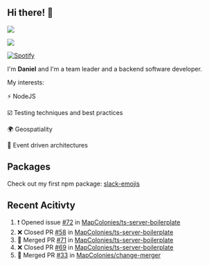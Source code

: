 ## Hi there! 👋
<p>
  <img src="https://i.imgur.com/agb7xe9.png" />
</p>
<p>
  <img src="https://github-readme-stats.vercel.app/api?username=syncush&theme=tokyonight">
</p>

[![Spotify](https://novatorem-rust.vercel.app/api/spotify)](https://open.spotify.com/user/syncush)

I'm **Daniel** and I'm a team leader and a backend software developer.

My interests:

⚡ NodeJS

☑️ Testing techniques and best practices

🌍 Geospatiality

🧠 Event driven architectures

## Packages
Check out my first npm package: [slack-emojis](https://www.npmjs.com/package/slack-emojis)

## Recent Acitivty
<!--START_SECTION:activity-->
1. ❗️ Opened issue [#72](https://github.com/MapColonies/ts-server-boilerplate/issues/72) in [MapColonies/ts-server-boilerplate](https://github.com/MapColonies/ts-server-boilerplate)
2. ❌ Closed PR [#58](https://github.com/MapColonies/ts-server-boilerplate/pull/58) in [MapColonies/ts-server-boilerplate](https://github.com/MapColonies/ts-server-boilerplate)
3. 🎉 Merged PR [#71](https://github.com/MapColonies/ts-server-boilerplate/pull/71) in [MapColonies/ts-server-boilerplate](https://github.com/MapColonies/ts-server-boilerplate)
4. ❌ Closed PR [#69](https://github.com/MapColonies/ts-server-boilerplate/pull/69) in [MapColonies/ts-server-boilerplate](https://github.com/MapColonies/ts-server-boilerplate)
5. 🎉 Merged PR [#33](https://github.com/MapColonies/change-merger/pull/33) in [MapColonies/change-merger](https://github.com/MapColonies/change-merger)
<!--END_SECTION:activity-->
